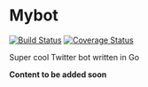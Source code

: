 # Mybot

[![Build Status](https://travis-ci.org/iwataka/mybot.svg?branch=master)](https://travis-ci.org/iwataka/mybot)
[![Coverage Status](https://coveralls.io/repos/github/iwataka/mybot/badge.svg?branch=master)](https://coveralls.io/github/iwataka/mybot?branch=master)

Super cool Twitter bot written in Go

**Content to be added soon**
